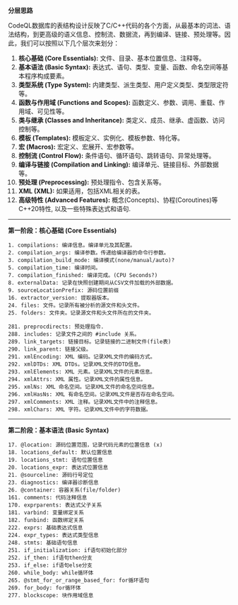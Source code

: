 **分层思路**

CodeQL数据库的表结构设计反映了C/C++代码的各个方面，从最基本的词法、语法结构，到更高级的语义信息、控制流、数据流，再到编译、链接、预处理等。因此，我们可以按照以下几个层次来划分：

1.  **核心基础 (Core Essentials):** 文件、目录、基本位置信息、注释等。
2.  **基本语法 (Basic Syntax):** 表达式、语句、类型、变量、函数、命名空间等基本程序构成要素。
3.  **类型系统 (Type System):** 内建类型、派生类型、用户定义类型、类型限定符等。
4.  **函数与作用域 (Functions and Scopes):** 函数定义、参数、调用、重载、作用域、可见性等。
5.  **类与继承 (Classes and Inheritance):** 类定义、成员、继承、虚函数、访问控制等。
6.  **模板 (Templates):** 模板定义、实例化、模板参数、特化等。
7.  **宏 (Macros):** 宏定义、宏展开、宏参数等。
8.  **控制流 (Control Flow):** 条件语句、循环语句、跳转语句、异常处理等。
9.  **编译与链接 (Compilation and Linking):** 编译单元、链接目标、外部数据等。
10. **预处理 (Preprocessing):** 预处理指令、包含关系等。
11. **XML (XML):** 如果适用，包括XML相关的表。
12. **高级特性 (Advanced Features):** 概念(Concepts)、协程(Coroutines)等C++20特性, 以及一些特殊表达式和语句.

---

**第一阶段：核心基础 (Core Essentials)**


```
1. compilations: 编译信息。编译单元及其配置。
2. compilation_args: 编译参数。传递给编译器的命令行参数。
3. compilation_build_mode: 编译模式(none/manual/auto)?
5. compilation_time: 编译时间。
7. compilation_finished: 编译完成。(CPU Seconds?)
8. externalData: 记录在快照创建期间从CSV文件加载的外部数据。
9. sourceLocationPrefix: 源码位置前缀
16. extractor_version: 提取器版本。
24. files: 文件。记录所有被分析的源文件和头文件。
25. folders: 文件夹。记录源文件和头文件所在的文件夹。
```

```
281. preprocdirects: 预处理指令.
288. includes: 记录文件之间的 #include 关系。
289. link_targets: 链接目标。记录链接的二进制文件(file表)
290. link_parent: 链接父级。
291. xmlEncoding: XML 编码。记录XML文件的编码方式。
292. xmlDTDs: XML DTDs。记录XML文件的DTD信息。
293. xmlElements: XML 元素。记录XML文件的元素信息。
294. xmlAttrs: XML 属性。记录XML文件的属性信息。
295. xmlNs: XML 命名空间。记录XML文件的命名空间信息。
296. xmlHasNs: XML 有命名空间。记录XML文件是否存在命名空间。
297. xmlComments: XML 注释。记录XML文件中的注释信息。
298. xmlChars: XML 字符。记录XML文件中的字符数据。
```

---

**第二阶段：基本语法 (Basic Syntax)**

```
17. @location: 源码位置范围，记录代码元素的位置信息 (x)
18. locations_default: 默认位置信息
19. locations_stmt: 语句位置信息  
20. locations_expr: 表达式位置信息
21. @sourceline: 源码行号定位
23. diagnostics: 编译器诊断信息
26. @container: 容器关系(file/folder)
161. comments: 代码注释信息
170. exprparents: 表达式父子关系
181. varbind: 变量绑定关系
182. funbind: 函数绑定关系  
222. exprs: 基础表达式信息
224. expr_types: 表达式类型信息
248. stmts: 基础语句信息
251. if_initialization: if语句初始化部分
252. if_then: if语句then分支
253. if_else: if语句else分支  
260. while_body: while循环体
265. @stmt_for_or_range_based_for: for循环语句
269. for_body: for循环体
277. blockscope: 块作用域信息
```
